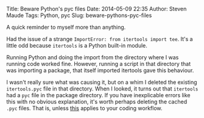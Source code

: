 Title: Beware Python's pyc files
Date: 2014-05-09 22:35
Author: Steven Maude
Tags: Python, pyc
Slug: beware-pythons-pyc-files

A quick reminder to myself more than anything.

Had the issue of a strange `ImportError: from itertools import tee`.
It's a little odd because `itertools` is a Python built-in module.

Running Python and doing the import from the directory where I was
running code worked fine. However, running a script in that directory
that was importing a package, that itself imported itertools gave this
behaviour.

I wasn't really sure what was causing it, but on a whim I deleted the
existing `itertools.pyc` file in that directory. When I looked, it turns
out that `itertools` had a `pyc` file in the package directory. If you
have inexplicable errors like this with no obvious explanation, it's
worth perhaps deleting the cached `.pyc` files. That is, unless
[this](https://www.youtube.com/watch?v=wsczq6j3_bA#t=22m15s) applies to
your coding workflow.


